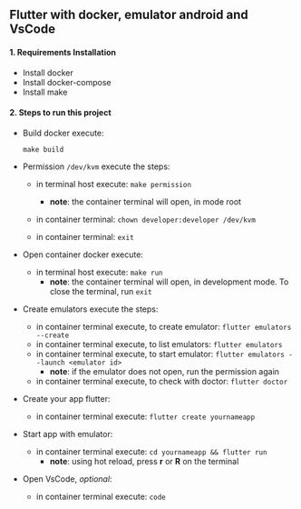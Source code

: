 ## Flutter with docker, emulator android and VsCode

#### 1. Requirements Installation

* Install docker
* Install docker-compose
* Install make


#### 2.  Steps to run this project

     
* Build docker execute: 

      make build

* Permission `/dev/kvm` execute the steps: 
    
    * in terminal host execute: `make permission`
        * **note**: the container terminal will open, in mode root
        
    * in container terminal: `chown developer:developer /dev/kvm`
    * in container terminal: `exit`
      
                                      
* Open container docker execute: 

    * in terminal host execute: `make run`
        * **note**: the container terminal will open, in development mode. To close the terminal, run `exit`
      
          
* Create emulators execute the steps:
  
     * in container terminal execute, to create emulator: `flutter emulators --create`
     * in container terminal execute, to list emulators: `flutter emulators`
     * in container terminal execute, to start emulator: `flutter emulators --launch <emulator id>`
        * **note**: if the emulator does not open, run the permission again
     * in container terminal execute, to check with doctor: `flutter doctor`


* Create your app flutter:

    * in container terminal execute: `flutter create yournameapp`
 
 
* Start app with emulator:
 
     * in container terminal execute: `cd yournameapp && flutter run`
        * **note**: using hot reload, press **r** or **R** on the terminal

     
* Open VsCode, *optional*:
 
     * in container terminal execute: `code`